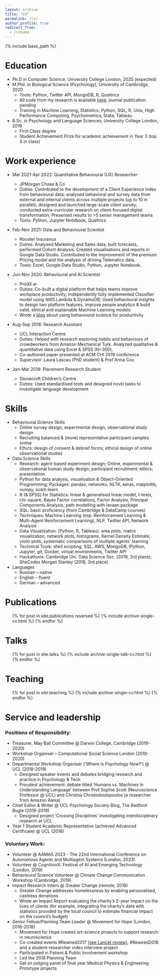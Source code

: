 ```yaml
---
layout: archive
title: "CV"
permalink: /cv/
author_profile: true
redirect_from:
  - /resume
---
```


{% include base_path %} 

Education
======
* Ph.D in Computer Science, University College London, 2025 (expected)
* M.Phil. in Biological Science (Psychology), University of Cambridge, 2020 
  * Tools: Python, Twitter API, MongoDB, R, Qualtrics
  * All code from my research is available [here](https://github.com/Liza-Tennant/Twitter-NLP-SNA); journal publication pending
  * Training in Machine Learning, Statistics, Python, SQL, R, Unix, High Performance Computing, Psychometrics, Stata, Tableau
* B.Sc. in Psychology and Language Sciences, University College London, 2019
  * First Class degree
  * Student Achievement Prize for academic achievement in Year 3 (top 4 in class)

Work experience
======
* Mar 2021-Apr 2022: Quantitative Behavioural (UX) Researcher
  * JPMorgan Chase & Co
  * Duties: Contributed to the development of a Client Experience Index from behavioural data; analysed behavioral and survey data from external and internal clients across multiple projects (up to 10 in parallel); designed and launched large-scale client survey; conducted extra-curricular research on client-focused digital transformation; Presented results to >5 senior management teams
  * Tools: Python, Jupyter Notebook, Qualtrics

* Feb-Nov 2021: Data and Behavioural Scientist
  * Rooster Insurance
  * Duties: Analysed Marketing and Sales data, built forecasts, performed Cohort Analysis. Created visualisations and reports in Google Data Studio. Contributed to the improvement of the premium Pricing model and the analysis of driving Telematics data. 
  * Tools: Excel, Google Data Studio, Python, Jupyter Notebook.

* Jun-Nov 2020: Behavioural and AI Scientist
  * ProdX.ai
  * Duties: Co-built a digital platform that helps teams improve workplace productivity; Independently fully implemented Classifier model using AWS Lambda & DynamoDB; Used behavioural insights to design two platform features, improve people analytics & build valid, ethical and explainable Machine Learning models
  * Wrote a [blog](https://www.prodx.ai/blog/behavioral-science-improves-motivation-and-productivity) about using behavioural science for productivity

* Aug-Sep 2018: Research Assistant
  * UCL Interaction Centre
  * Duties: Helped with research exploring habits and behaviours of crowdworkers from Amazon Mechanical Turk. Analyzed qualitative & quantitative data using Excel & SPSS (N=300); 
  * Co-authored paper presented at ACM CHI 2019 conference
  * Supervisor: Laura Lascau (PhD student) & Prof Anna Cox

* Jan-Mar 2018: Placement Research Student
  * Stonecroft Children’s Centre
  * Duties: Used standardised tests and designed novel tasks to investigate language development
  
Skills
======
* Behavioural Science Skills
  * Online survey design, experimental design, observational study design
  * Recruiting balanced & (more) representative participant samples online
  * Ethics: design of consent & debrief forms; ethical design of online observational studies
* Data Science Skills
  * Research: agent-based experiment design; Online, experimental & observational human study design; participant recruitment; ethics; presentation
  * Python for data analysis, visualisation & Object-Oriented Programming; Packages: pandas, networkx, NLTK, keras, matplotlib, numpy, scikit-learn
  * R (& SPSS) for Statistics: linear & generalised linear model, t-tests, chi-square, Bayes Factor correlations, Factor Analysis, Principal Components Analysis, path modelling with lavaan package 
  * SQL: basic proficiency (from Cambridge & DataCamp courses)
  * Techniques: Machine Learning (esp. Reinforcement Learning & Multi-Agent Reinforcement Learning), NLP, Twitter API, Network Analysis
  * Data Visualization: (Python, R, Tableau): area plots, matrix visualization, network plots, histograms, Kernel Density Estimate, violin plots, systematic comparisons of multiple agents’ learning
  * Technical Tools: shell scripting, SQL, AWS, MongoDB, IPython, Jupyter, git, Docker, virtual environments, Twitter API
  * Hackathons: Cambridge Uni. Data Science Soc. (2019, 3rd place); SheCodes Morgan Stanley (2018, 3rd place)
* Languages
  * Russian – native
  * English – fluent
  * German – advanced

Publications
======
  <ul>{% for post in site.publications reversed %}
    {% include archive-single-cv.html %}
  {% endfor %}</ul>
  
Talks
======
  <ul>{% for post in site.talks %}
    {% include archive-single-talk-cv.html %}
  {% endfor %}</ul>
  
Teaching
======
  <ul>{% for post in site.teaching %}
    {% include archive-single-cv.html %}
  {% endfor %}</ul>
  
Service and leadership
======
### Positions of Responsibility: 
* Treasurer, May Ball Committee @ Darwin College, Cambridge (2019-2020)
* Workshop Organiser – Computational Social Science London (2019-2020)
* Departmental Workshop Organiser ('Where is Psychology Now?') @ UCL (2018-2019)
  * Designed speaker events and debates bridging research and practice in Psychology & Tech 
  * Proudest achievement: debate titled ‘Humans vs. Machines in Understanding Language’ between Prof Sophie Scott (Neuroscience Professor @ UCL) and Christos Christodoulopoulos (a researcher from Amazon Alexa)
* Chief Editor & Writer @ UCL Psychology Society Blog, The Bedford Bugle (2016-2019)
  * Designed project ‘Crossing Disciplines’ investigating interdisciplinary research at UCL 
* Year 1 Student Academic Representative (achieved Advanced Certificate) @ UCL (2016)

### Voluntary Work:
* Volunteer @ AAMAS 2023 - The 22nd International Conference on Autonomous Agents and Multiagent Systems (London, 2023)
* Volunteer @ CognitionX: Festival of AI and Emerging Technology (London, 2019)
* Behavioural Science Volunteer @ Climate Change Communication Workshop (Cambridge, 2019)
* Impact Research Intern @ Greater Change (remote, 2019)
  * Greater Change addresses homelessness by enabling personalised, cashless donations
  * Wrote an Impact Report evaluating the charity’s 2-year impact on the lives of clients (for example, integrating the charity’s data with statistics provided by the local council to estimate financial impact on the council’s budget) 
* Senior Fellow/Planning Team Leader @ Movement for Hope (London, 2016-2018)
  * Movement for Hope creates art-science projects to support research in neuroscience 
  * Co-created events #Rewired2017 [(see Lancet review)](https://www.thelancet.com/pdfs/journals/laneur/PIIS1474-4422(17)30120-5.pdf), #Rewired2018 and a student-researcher video interview project
  * Participated in Patient & Public Involvement workshop 
  * Led the 2018 Planning Team
  * Sat on judging panel of final year Medical Physics & Engineering Prototype projects
